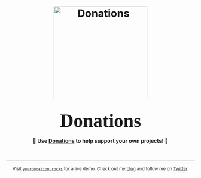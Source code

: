 <h1 align="center">
	<img width="250" src="https://yourdonation.rocks/images/heart3.png" alt="Donations"><p>
</h1>

<h3 align="center">
	<b style="font-family:'Palatino Linotype','Book Antiqua',Palatino,serif; font-size:50px";>Donations</b>
</h3>

<p align="center">
	<b>🙌 Use <a href="https://yourdonation.rocks">Donations</a> to help support <b>your</b> own projects! 🙌</b>
</p>

<br>

---

<p align="center">
	<sub>Visit <a href="https://yourdonation.rocks"><code>yourdonation.rocks</code></a> for a live demo. Check out my <a href="https://nikolaskama.me">blog</a> and follow me on <a href="https://twitter.com/nikolaskama">Twitter</a>.</sub>
</p>